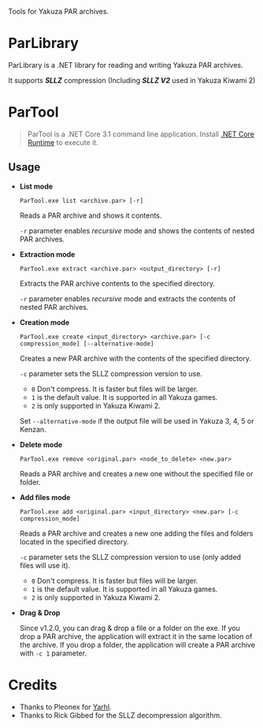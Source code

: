 Tools for Yakuza PAR archives.

# ParLibrary
ParLibrary is a .NET library for reading and writing Yakuza PAR archives.

It supports ***SLLZ*** compression (Including ***SLLZ V2*** used in Yakuza Kiwami 2)

# ParTool
> ParTool is a .NET Core 3.1 command line application. Install [.NET Core Runtime](https://dotnet.microsoft.com/download) to execute it.

## Usage
- **List mode**

  `ParTool.exe list <archive.par> [-r]`
  
  Reads a PAR archive and shows it contents.
  
  `-r` parameter enables *recursive* mode and shows the contents of nested PAR archives.
  
- **Extraction mode**

  `ParTool.exe extract <archive.par> <output_directory> [-r]`
  
  Extracts the PAR archive contents to the specified directory.
  
  `-r` parameter enables *recursive* mode and extracts the contents of nested PAR archives.
  
- **Creation mode**

  `ParTool.exe create <input_directory> <archive.par> [-c compression_mode] [--alternative-mode]`
  
  Creates a new PAR archive with the contents of the specified directory.
  
  `-c` parameter sets the SLLZ compression version to use. 
    - `0` Don't compress. It is faster but files will be larger.
    - `1` is the default value. It is supported in all Yakuza games.
    - `2` is only supported in Yakuza Kiwami 2.
    
  Set `--alternative-mode` if the output file will be used in Yakuza 3, 4, 5 or Kenzan.

- **Delete mode**

  `ParTool.exe remove <original.par> <node_to_delete> <new.par>`
  
  Reads a PAR archive and creates a new one without the specified file or folder.
  
- **Add files mode**

  `ParTool.exe add <original.par> <input_directory> <new.par> [-c compression_mode]`
  
  Reads a PAR archive and creates a new one adding the files and folders located in the specified directory.
 
  `-c` parameter sets the SLLZ compression version to use (only added files will use it). 
    - `0` Don't compress. It is faster but files will be larger.
    - `1` is the default value. It is supported in all Yakuza games.
    - `2` is only supported in Yakuza Kiwami 2.

- **Drag & Drop**
  
  Since v1.2.0, you can drag & drop a file or a folder on the exe. 
  If you drop a PAR archive, the application will extract it in the same location of the archive.
  If you drop a folder, the application will create a PAR archive with `-c 1` parameter.

# Credits
* Thanks to Pleonex for [Yarhl](https://scenegate.github.io/Yarhl/).
* Thanks to Rick Gibbed for the SLLZ decompression algorithm.
